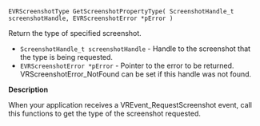`EVRScreenshotType GetScreenshotPropertyType( ScreenshotHandle_t screenshotHandle, EVRScreenshotError *pError )`

Return the type of specified screenshot.

* `ScreenshotHandle_t screenshotHandle` - Handle to the screenshot that the type is being requested. 
* `EVRScreenshotError *pError` - Pointer to the error to be returned.  VRScreenshotError_NotFound can be set if this handle was not found.

**Description**

When your application receives a VREvent_RequestScreenshot event, call this functions to get the type of the screenshot requested.